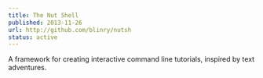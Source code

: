 ```yaml
---
title: The Nut Shell
published: 2013-11-26
url: http://github.com/blinry/nutsh
status: active
---
```


A framework for creating interactive command line tutorials, inspired by text adventures.
